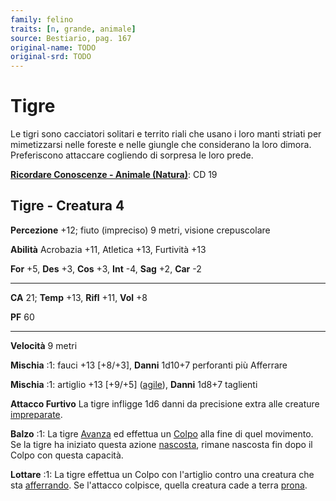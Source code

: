 ```yaml
---
family: felino
traits: [n, grande, animale]
source: Bestiario, pag. 167
original-name: TODO
original-srd: TODO
---
```


# Tigre

Le tigri sono cacciatori solitari e territo riali che usano i loro manti striati
per mimetizzarsi nelle foreste e nelle giungle che considerano la loro dimora.
Preferiscono attaccare cogliendo di sorpresa le loro prede.

**[Ricordare Conoscenze - Animale (Natura)](/azioni/ricordare-conoscenze)**: CD
19

## Tigre - Creatura 4

**Percezione** +12; fiuto (impreciso) 9 metri, visione crepuscolare

**Abilità** Acrobazia +11, Atletica +13, Furtività +13

**For** +5, **Des** +3, **Cos** +3, **Int** -4, **Sag** +2, **Car** -2

---

**CA** 21; **Temp** +13, **Rifl** +11, **Vol** +8

**PF** 60

---

**Velocità** 9 metri

**Mischia** :1: fauci +13 \[+8/+3], **Danni** 1d10+7 perforanti più Afferrare

**Mischia** :1: artiglio +13 \[+9/+5] ([agile](/tratti/agile)), **Danni** 1d8+7
taglienti

**Attacco Furtivo** La tigre infligge 1d6 danni da precisione extra alle
creature [impreparate](/condizioni/impreparato).

**Balzo** :1: La tigre [Avanza](/azioni/avanzare) ed effettua un
[Colpo](/azioni/colpire) alla fine di quel movimento. Se la tigre ha iniziato
questa azione [nascosta](/condizioni/nascosto), rimane nascosta fin dopo il
Colpo con questa capacità.

**Lottare** :1: La tigre effettua un Colpo con l'artiglio contro una creatura
che sta [afferrando](/condizioni/afferrato). Se l'attacco colpisce, quella
creatura cade a terra [prona](/condizioni/prono).
